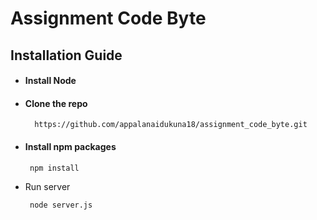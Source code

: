 # Assignment Code Byte

## Installation Guide

* #### Install Node

* #### Clone the repo
    ```
      https://github.com/appalanaidukuna18/assignment_code_byte.git
    ```
* #### Install npm packages
    ```
     npm install
     ```
* Run server
    ```
     node server.js
     ```

